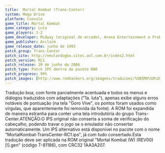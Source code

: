 ```yaml
---
title:  Mortal Kombat (Trans-Center)
system: Mega Drive
platform: Console
game_title: Mortal Kombat
game_category: Luta
game_players: 1-2
game_developer: Midway (original de arcade), Arena Entertainment e Probe
game_publisher: Acclaim
game_release_date: junho de 1993
patch_group: Trans-Center
patch_site: http://emulandogba.sites.uol.com.br/index2.html
patch_version: RC1
patch_release: 20 de junho de 2006
patch_type: Patch IPS dentro de pacote RAR
patch_progress: 99%
patch_images: [http://www.romhackers.org/imagens/traducoes/%5BSMD%5D%20Mortal%20Kombat%20-%20Trans-Center%20-%201.png,http://www.romhackers.org/imagens/traducoes/%5BSMD%5D%20Mortal%20Kombat%20-%20Trans-Center%20-%202.png,http://www.romhackers.org/imagens/traducoes/%5BSMD%5D%20Mortal%20Kombat%20-%20Trans-Center%20-%203.png]
---
```

Tradução boa, com fonte parcialmente acentuada e todos os menus e diálogos traduzidos com adaptações ("1a. luta"), apenas exibe alguns erros notáveis de pontuação (na tela "Goro Vive", os pontos foram usados como vírgulas, que aparentemente foi removida da fonte). A ROM foi expandida de maneira estranha para conter uma tela introdutória do grupo Trans-Center.ATENÇÃO:O IPS original não conserta a soma de verificação do cabeçalho, podendo travar o jogo se o emulador não consertar automaticamente. Um IPS alternativo está disponível no pacote com o nome "MortalKombat-TransCenter-RC1.ips", já com tudo consertado.Esta tradução deve ser aplicada na ROM original "Mortal Kombat (W) (REV00) [!].gen" (código T-81186), com CRC32 1AA3A207.